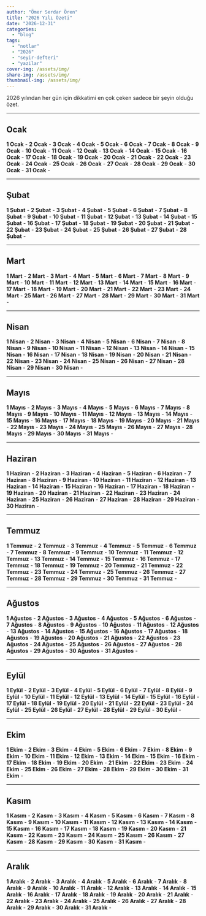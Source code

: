 ```yaml
---
author: "Ömer Serdar Ören"
title: "2026 Yılı Özeti"
date: "2026-12-31"
categories: 
  - "blog"
tags: 
  - "notlar"
  - "2026"
  - "seyir-defteri"
  - "yazilar"
cover-img: /assets/img/
share-img: /assets/img/
thumbnail-img: /assets/img/
---
```


2026 yılından her gün için dikkatimi en çok çeken sadece bir şeyin olduğu özet.

* * *

## Ocak

**1 Ocak** -
**2 Ocak** -
**3 Ocak** -
**4 Ocak** -
**5 Ocak** -
**6 Ocak** -
**7 Ocak** -
**8 Ocak** -
**9 Ocak** -
**10 Ocak** -
**11 Ocak** -
**12 Ocak** -
**13 Ocak** -
**14 Ocak** -
**15 Ocak** -
**16 Ocak** -
**17 Ocak** -
**18 Ocak** -
**19 Ocak** -
**20 Ocak** -
**21 Ocak** -
**22 Ocak** -
**23 Ocak** -
**24 Ocak** -
**25 Ocak** -
**26 Ocak** -
**27 Ocak** -
**28 Ocak** -
**29 Ocak** -
**30 Ocak** -
**31 Ocak** -

* * *

## Şubat

**1 Şubat** -
**2 Şubat** -
**3 Şubat** -
**4 Şubat** -
**5 Şubat** -
**6 Şubat** -
**7 Şubat** -
**8 Şubat** -
**9 Şubat** -
**10 Şubat** -
**11 Şubat** -
**12 Şubat** -
**13 Şubat** -
**14 Şubat** -
**15 Şubat** -
**16 Şubat** -
**17 Şubat** -
**18 Şubat** -
**19 Şubat** -
**20 Şubat** -
**21 Şubat** -
**22 Şubat** -
**23 Şubat** -
**24 Şubat** -
**25 Şubat** -
**26 Şubat** -
**27 Şubat** -
**28 Şubat** -

* * *

## Mart

**1 Mart** -
**2 Mart** -
**3 Mart** -
**4 Mart** -
**5 Mart** -
**6 Mart** -
**7 Mart** -
**8 Mart** -
**9 Mart** -
**10 Mart** -
**11 Mart** -
**12 Mart** -
**13 Mart** -
**14 Mart** -
**15 Mart** -
**16 Mart** -
**17 Mart** -
**18 Mart** -
**19 Mart** -
**20 Mart** -
**21 Mart** -
**22 Mart** -
**23 Mart** -
**24 Mart** -
**25 Mart** -
**26 Mart** -
**27 Mart** -
**28 Mart** -
**29 Mart** -
**30 Mart** -
**31 Mart** -

* * *

## Nisan

**1 Nisan** -
**2 Nisan** -
**3 Nisan** -
**4 Nisan** -
**5 Nisan** -
**6 Nisan** -
**7 Nisan** -
**8 Nisan** -
**9 Nisan** -
**10 Nisan** -
**11 Nisan** -
**12 Nisan** -
**13 Nisan** -
**14 Nisan** -
**15 Nisan** -
**16 Nisan** -
**17 Nisan** -
**18 Nisan** -
**19 Nisan** -
**20 Nisan** -
**21 Nisan** -
**22 Nisan** -
**23 Nisan** -
**24 Nisan** -
**25 Nisan** -
**26 Nisan** -
**27 Nisan** -
**28 Nisan** -
**29 Nisan** -
**30 Nisan** -

* * *

## Mayıs

**1 Mayıs** -
**2 Mayıs** -
**3 Mayıs** -
**4 Mayıs** -
**5 Mayıs** -
**6 Mayıs** -
**7 Mayıs** -
**8 Mayıs** -
**9 Mayıs** -
**10 Mayıs** -
**11 Mayıs** -
**12 Mayıs** -
**13 Mayıs** -
**14 Mayıs** -
**15 Mayıs** -
**16 Mayıs** -
**17 Mayıs** -
**18 Mayıs** -
**19 Mayıs** -
**20 Mayıs** -
**21 Mayıs** -
**22 Mayıs** -
**23 Mayıs** -
**24 Mayıs** -
**25 Mayıs** -
**26 Mayıs** -
**27 Mayıs** -
**28 Mayıs** -
**29 Mayıs** -
**30 Mayıs** -
**31 Mayıs** -

* * *

## Haziran

**1 Haziran** -
**2 Haziran** -
**3 Haziran** -
**4 Haziran** -
**5 Haziran** -
**6 Haziran** -
**7 Haziran** -
**8 Haziran** -
**9 Haziran** -
**10 Haziran** -
**11 Haziran** -
**12 Haziran** -
**13 Haziran** -
**14 Haziran** -
**15 Haziran** -
**16 Haziran** -
**17 Haziran** -
**18 Haziran** -
**19 Haziran** -
**20 Haziran** -
**21 Haziran** -
**22 Haziran** -
**23 Haziran** -
**24 Haziran** -
**25 Haziran** -
**26 Haziran** -
**27 Haziran** -
**28 Haziran** -
**29 Haziran** -
**30 Haziran** -

* * *

## Temmuz

**1 Temmuz** -
**2 Temmuz** -
**3 Temmuz** -
**4 Temmuz** -
**5 Temmuz** -
**6 Temmuz** -
**7 Temmuz** -
**8 Temmuz** -
**9 Temmuz** -
**10 Temmuz** -
**11 Temmuz** -
**12 Temmuz** -
**13 Temmuz** -
**14 Temmuz** -
**15 Temmuz** -
**16 Temmuz** -
**17 Temmuz** -
**18 Temmuz** -
**19 Temmuz** -
**20 Temmuz** -
**21 Temmuz** -
**22 Temmuz** -
**23 Temmuz** -
**24 Temmuz** -
**25 Temmuz** -
**26 Temmuz** -
**27 Temmuz** -
**28 Temmuz** -
**29 Temmuz** -
**30 Temmuz** -
**31 Temmuz** -

* * *

## Ağustos

**1 Ağustos** -
**2 Ağustos** -
**3 Ağustos** -
**4 Ağustos** -
**5 Ağustos** -
**6 Ağustos** -
**7 Ağustos** -
**8 Ağustos** -
**9 Ağustos** -
**10 Ağustos** -
**11 Ağustos** -
**12 Ağustos** -
**13 Ağustos** -
**14 Ağustos** -
**15 Ağustos** -
**16 Ağustos** -
**17 Ağustos** -
**18 Ağustos** -
**19 Ağustos** -
**20 Ağustos** -
**21 Ağustos** -
**22 Ağustos** -
**23 Ağustos** -
**24 Ağustos** -
**25 Ağustos** -
**26 Ağustos** -
**27 Ağustos** -
**28 Ağustos** -
**29 Ağustos** -
**30 Ağustos** -
**31 Ağustos** -

* * *

## Eylül

**1 Eylül** -
**2 Eylül** -
**3 Eylül** -
**4 Eylül** -
**5 Eylül** -
**6 Eylül** -
**7 Eylül** -
**8 Eylül** -
**9 Eylül** -
**10 Eylül** -
**11 Eylül** -
**12 Eylül** -
**13 Eylül** -
**14 Eylül** -
**15 Eylül** -
**16 Eylül** -
**17 Eylül** -
**18 Eylül** -
**19 Eylül** -
**20 Eylül** -
**21 Eylül** -
**22 Eylül** -
**23 Eylül** -
**24 Eylül** -
**25 Eylül** -
**26 Eylül** -
**27 Eylül** -
**28 Eylül** -
**29 Eylül** -
**30 Eylül** -

* * *

## Ekim

**1 Ekim** -
**2 Ekim** -
**3 Ekim** -
**4 Ekim** -
**5 Ekim** -
**6 Ekim** -
**7 Ekim** -
**8 Ekim** -
**9 Ekim** -
**10 Ekim** -
**11 Ekim** -
**12 Ekim** -
**13 Ekim** -
**14 Ekim** -
**15 Ekim** -
**16 Ekim** -
**17 Ekim** -
**18 Ekim** -
**19 Ekim** -
**20 Ekim** -
**21 Ekim** -
**22 Ekim** -
**23 Ekim** -
**24 Ekim** -
**25 Ekim** -
**26 Ekim** -
**27 Ekim** -
**28 Ekim** -
**29 Ekim** -
**30 Ekim** -
**31 Ekim** -

* * *

## Kasım

**1 Kasım** -
**2 Kasım** -
**3 Kasım** -
**4 Kasım** -
**5 Kasım** -
**6 Kasım** -
**7 Kasım** -
**8 Kasım** -
**9 Kasım** -
**10 Kasım** -
**11 Kasım** -
**12 Kasım** -
**13 Kasım** -
**14 Kasım** -
**15 Kasım** -
**16 Kasım** -
**17 Kasım** -
**18 Kasım** -
**19 Kasım** -
**20 Kasım** -
**21 Kasım** -
**22 Kasım** -
**23 Kasım** -
**24 Kasım** -
**25 Kasım** -
**26 Kasım** -
**27 Kasım** -
**28 Kasım** -
**29 Kasım** -
**30 Kasım** -
**31 Kasım** -

* * *

## Aralık

**1 Aralık** -
**2 Aralık** -
**3 Aralık** -
**4 Aralık** -
**5 Aralık** -
**6 Aralık** -
**7 Aralık** -
**8 Aralık** -
**9 Aralık** -
**10 Aralık** -
**11 Aralık** -
**12 Aralık** -
**13 Aralık** -
**14 Aralık** -
**15 Aralık** -
**16 Aralık** -
**17 Aralık** -
**18 Aralık** -
**19 Aralık** -
**20 Aralık** -
**21 Aralık** -
**22 Aralık** -
**23 Aralık** -
**24 Aralık** -
**25 Aralık** -
**26 Aralık** -
**27 Aralık** -
**28 Aralık** -
**29 Aralık** -
**30 Aralık** -
**31 Aralık** -